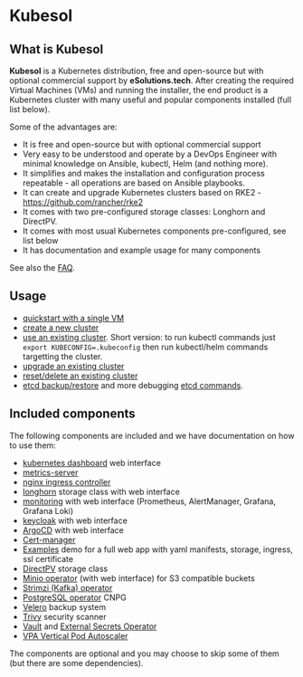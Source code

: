 # Kubesol

## What is Kubesol

**Kubesol** is a Kubernetes distribution, free and open-source but with optional commercial support by **eSolutions.tech**. After creating the required Virtual Machines (VMs) and running the installer, the end product is a Kubernetes cluster with many useful and popular components installed (full list below).

Some of the advantages are:
- It is free and open-source but with optional commercial support
- Very easy to be understood and operate by a DevOps Engineer with minimal knowledge on Ansible, kubectl, Helm (and nothing more).
- It simplifies and makes the installation and configuration process repeatable - all operations are based on Ansible playbooks.
- It can create and upgrade Kubernetes clusters based on RKE2 - https://github.com/rancher/rke2
- It comes with two pre-configured storage classes: Longhorn and DirectPV.
- It comes with most usual Kubernetes components pre-configured, see list below
- It has documentation and example usage for many components

See also the [FAQ](FAQ.md).

## Usage

- [quickstart with a single VM](cluster/Quickstart.md)
- [create a new cluster](cluster/create-new-cluster.md)
- [use an existing cluster](cluster/use-existing-cluster.md). Short version: to run kubectl commands just `export KUBECONFIG=.kubeconfig` then run kubectl/helm commands targetting the cluster.
- [upgrade an existing cluster](cluster/upgrade-cluster.md)
- [reset/delete an existing cluster](cluster/reset-cluster.md)
- [etcd backup/restore](cluster/etcd-backup-restore.md) and more debugging [etcd commands](cluster/etcd-commands.md).

## Included components

The following components are included and we have documentation on how to use them:

- [kubernetes dashboard](components/kubernetes-dashboard.md) web interface
- [metrics-server](components/kubernetes-metrics-server.md)
- [nginx ingress controller](components/nginx-ingress-controller.yaml)
- [longhorn](components/longhorn.md) storage class with web interface
- [monitoring](components/monitoring.md) with web interface (Prometheus, AlertManager, Grafana, Grafana Loki)
- [keycloak](components/keycloak.md) with web interface
- [ArgoCD](components/argocd.md) with web interface
- [Cert-manager](components/cert-manager.md)
- [Examples](components/examples.md) demo for a full web app with yaml manifests, storage, ingress, ssl certificate
- [DirectPV](components/directpv.md) storage class
- [Minio operator](components/minio.md) (with web interface) for S3 compatible buckets
- [Strimzi (Kafka) operator](components/strimzi-kafka.md)
- [PostgreSQL operator](components/postgres-cnpg.md) CNPG
- [Velero](components/velero.md) backup system
- [Trivy](components/trivy.md) security scanner
- [Vault](components/vault.md) and [External Secrets Operator](components/external-secrets.md)
- [VPA Vertical Pod Autoscaler](components/vpa.md)


The components are optional and you may choose to skip some of them (but there are some dependencies).


